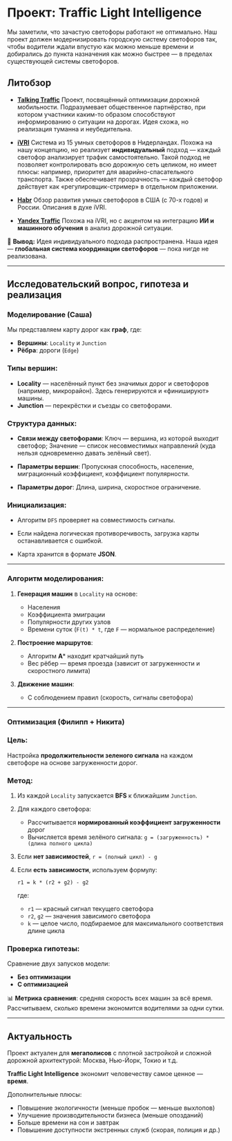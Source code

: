 
# **Проект: Traffic Light Intelligence**

Мы заметили, что зачастую светофоры работают не оптимально. Наш проект должен модернизировать городскую систему светофоров так, чтобы водители ждали впустую как можно меньше времени и добирались до пункта назначения как можно быстрее — в пределах существующей системы светофоров.


## **Литобзор**

* **[Talking Traffic](https://dmi-ecosysteem.nl/themapagina-stedelijk-verkeer/talking-traffic/)**
  Проект, посвящённый оптимизации дорожной мобильности. Подразумевает общественное партнёрство, при котором участники каким-то образом способствуют информированию о ситуации на дорогах. Идея схожа, но реализация туманна и неубедительна.

* **[iVRI](https://www.groningenbereikbaar.nl/nieuws/vijftien-slimme-verkeerslichten-in-groningen-en-drenthe-video)**
  Система из 15 умных светофоров в Нидерландах. Похожа на нашу концепцию, но реализует **индивидуальный** подход — каждый светофор анализирует трафик самостоятельно. Такой подход не позволяет контролировать всю дорожную сеть целиком, но имеет плюсы: например, приоритет для аварийно-спасательного транспорта. Также обеспечивает прозрачность — каждый светофор действует как «регулировщик-стример» в отдельном приложении.

* **[Habr](https://habr.com/ru/articles/553570/)**
  Обзор развития умных светофоров в США (с 70-х годов) и России. Описания в духе iVRI.

* **[Yandex Traffic](https://www.yunextraffic.com/newsroom/intelligent-traffic-lights-faq/)**
  Похожа на iVRI, но с акцентом на интеграцию **ИИ и машинного обучения** в анализ дорожной ситуации.

📌 **Вывод:**
Идея индивидуального подхода распространена. Наша идея — **глобальная система координации светофоров** — пока нигде не реализована.

---

## **Исследовательский вопрос, гипотеза и реализация**

### **Моделирование (Саша)**

Мы представляем карту дорог как **граф**, где:

* **Вершины**: `Locality` и `Junction`
* **Рёбра**: дороги (`Edge`)

### Типы вершин:

* **Locality** — населённый пункт без значимых дорог и светофоров (например, микрорайон). Здесь генерируются и «финишируют» машины.
* **Junction** — перекрёстки и съезды со светофорами.

### Структура данных:

* **Связи между светофорами**:
  Ключ — вершина, из которой выходит светофор;
  Значение — список несовместимых направлений (куда нельзя одновременно давать зелёный свет).

* **Параметры вершин**:
  Пропускная способность, население, миграционный коэффициент, коэффициент популярности.

* **Параметры дорог**:
  Длина, ширина, скоростное ограничение.

### Инициализация:

* Алгоритм `DFS` проверяет на совместимость сигналы.

* Если найдена логическая противоречивость, загрузка карты останавливается с ошибкой.

* Карта хранится в формате **JSON**.

---

### Алгоритм моделирования:

1. **Генерация машин** в `Locality` на основе:

   * Населения
   * Коэффициента эмиграции
   * Популярности других узлов
   * Времени суток (`F(t) * t`, где `F` — нормальное распределение)

2. **Построение маршрутов**:

   * Алгоритм **A**\* находит кратчайший путь
   * Вес рёбер — время проезда (зависит от загруженности и скоростного лимита)

3. **Движение машин**:

   * С соблюдением правил (скорость, сигналы светофора)

---

### **Оптимизация (Филипп + Никита)**

### Цель:

Настройка **продолжительности зеленого сигнала** на каждом светофоре на основе загруженности дорог.

### Метод:

1. Из каждой `Locality` запускается **BFS** к ближайшим `Junction`.

2. Для каждого светофора:

   * Рассчитывается **нормированный коэффициент загруженности** дорог
   * Вычисляется время зелёного сигнала:
     `g = (загруженность) * (длина полного цикла)`

3. Если **нет зависимостей**,
   `r = (полный цикл) - g`

4. Если **есть зависимости**,
   используем формулу:

   ```
   r1 = k * (r2 + g2) - g2
   ```

   где:

   * `r1` — красный сигнал текущего светофора
   * `r2`, `g2` — значения зависимого светофора
   * `k` — целое число, подбираемое для максимального соответствия длине цикла

### Проверка гипотезы:

Сравнение двух запусков модели:

* **Без оптимизации**
* **С оптимизацией**

📊 **Метрика сравнения**: средняя скорость всех машин за всё время.
Рассчитываем, сколько времени экономится водителями за одни сутки.

---

## **Актуальность**

Проект актуален для **мегаполисов** с плотной застройкой и сложной дорожной архитектурой: Москва, Нью-Йорк, Токио и т.д.

**Traffic Light Intelligence** экономит человечеству самое ценное — **время**.

Дополнительные плюсы:

* Повышение экологичности (меньше пробок — меньше выхлопов)
* Улучшение производительности бизнеса (меньше опозданий)
* Больше времени на сон и завтрак
* Повышение доступности экстренных служб (скорая, полиция и др.)
